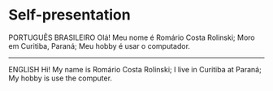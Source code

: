 # Self-presentation
PORTUGUÊS BRASILEIRO
Olá! Meu nome é Romário Costa Rolinski;
Moro em Curitiba, Paraná;
Meu hobby é usar o computador.
***********************************************************************************************************************************************************
ENGLISH
Hi! My name is Romário Costa Rolinski;
I live in Curitiba at Paraná;
My hobby is use the computer.
